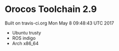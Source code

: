 
# Orocos Toolchain 2.9

Built on travis-ci.org Mon May  8 09:48:43 UTC 2017

* Ubuntu trusty
* ROS indigo
* Arch x86_64


